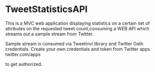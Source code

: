 # TweetStatisticsAPI

This is a MVC web application displaying statistics on a certain set of attributes on the requested tweet count,consuming a WEB API which streams out a sample stream from Twitter.

Sample stream is consumed via Tweetinvi library and Twitter Oath credentials. Create your own credentials and token from Twitter apps twitter.com/apps

to get authorized.



